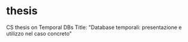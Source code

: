 thesis
======

CS thesis on Temporal DBs
Title: "Database temporali: presentazione e utilizzo nel caso concreto"

